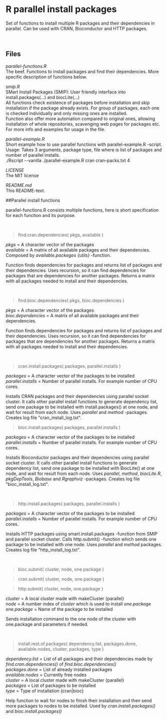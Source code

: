 # R parallel install packages
Set of functions to install multiple R packages and their dependencies in parallel. Can be used with CRAN, Bioconductor and HTTP packages. 

<br />

## Files
 *parallel-functions.R*   
The beef. Functions to install packages and find their dependencies. More specific description of functions below.

*smip.R*   
SMart Install Packages (SMIP): User friendly interface into install.packages(...) and biocLite(...)   
All functions check existence of packages before installation and skip installation if the package already exists. For group of packages, each one is checked individually and only missing ones are installed.   
Function also offer more automation compared to original ones, allowing installation of whole repositories, scavenging web pages for packages etc.   
For more info and examples for usage in the file. 

 *parallel-example.R*   
Short example how to use parallel functions with parallel-example.R -script.    
Usage: Takes 3 arguments, package type, file where is list of packages and number of parallel installs.   
./Rscript --vanilla ./parallel-example.R cran cran-packs.txt 4     

 *LICENSE*   
The MIT license

 *README.md*   
This README-text.


##Parallel install functions

parallel-functions.R consists multiple functions, here is short specification for each function and its purpose. 

   <br />

   
> find.cran.dependencies( pkgs, available )

*pkgs* = A character vector of the packages    
*available* = A matrix of all available packages and their dependencies. Composed by *available.packages {utils}* -function.   

Function finds dependencies for packages and returns list of packages and their dependencies. Uses recursion, so it can find dependencies for packages that are dependencies for another packages. Returns a matrix with all packages needed to install and their dependencies.

   <br />

   
> find.bioc.dependencies( pkgs, bioc.dependencies )

*pkgs* = A character vector of the packages    
*bioc.dependencies* = A matrix of all available packages and their dependencies.    

Function finds dependencies for packages and returns list of packages and their dependencies. Uses recursion, so it can find dependencies for packages that are dependencies for another packages. Returns a matrix with all packages needed to install and their dependencies.

   <br />

   
> cran.install.packages( packages, parallel.installs ) 

*packages* = A character vector of the packages to be installed   
*parallel.installs* = Number of parallel installs. For example number of CPU cores.    

Installs CRAN packages and their dependencies using parallel socket cluster. It calls other parallel install functions to generate dependency list, send one package to be installed with install.packages() at one node, and wait for result from each node. Uses *parallel* and *method* -packages. Creates log file "cran_install_log.txt".

   
   
> bioc.install.packages( packages, parallel.installs )

*packages* = A character vector of the packages to be installed   
*parallel.installs* = Number of parallel installs. For example number of CPU cores.    

Installs Bioconductor packages and their dependencies using parallel socket cluster. It calls other parallel install functions to generate dependency list, send one package to be installed with BiocLite() at one node, and wait for result from each node. Uses *parallel*, *method*, *biocLite.R*, *pkgDepTools*, *Biobase* and *Rgraphviz* -packages. Creates log file "bioc_install_log.txt".

   
   <br />

>http.install.packages( packages, parallel.installs )

*packages* = A character vector of the packages to be installed   
*parallel.installs* = Number of parallel installs. For example number of CPU cores.    

Installs HTTP packages using smart.install.packages -function from SMIP and parallel socket cluster. Calls http.submit() -function which sends one package to be installed with one node. Uses *parallel* and *method* packages. Creates log file "http_install_log.txt".

   
   <br />

>bioc.submit( cluster, node, one.package )

>cran.submit( cluster, node, one.package )

>http.submit( cluster, node, one.package )

*cluster* = A local cluster made with makeCluster {parallel}   
*node* = A number index of *cluster* which is used to install *one.package*   
*one.package* = Name of the package to be installed   

Sends installation command to the one node of the cluster with one.package and parameters if needed. 

   
<br />
   
   
>install.rest.of.packages( dependency.list, packages.done, available.nodes, cluster, packages, type )

*dependency.list* = List of all packages and their dependencies made by *find.cran.dependencies()* of *find.bioc.dependencies()*   
*packages.done* = List of already installed packages   
*available.nodes* = Currently free nodes   
*cluster* = A local cluster made with makeCluster {parallel}   
*packages* = List of packages to be installed   
*type* = Type of installation {cran|bioc}   

Help function to wait for nodes to finish their installation and then send more packages to nodes to be installed. Used by *cran.install.packages()* and *bioc.install.packages()*
